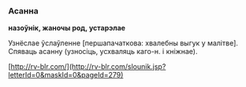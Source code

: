 ### Асанна
**назоўнік, жаночы род, устарэлае**

Узнёслае ўслаўленне [першапачаткова: хвалебны выгук у малітве]. Спяваць асанну (узносіць, усхваляць каго-н. і кніжнае).

<a rel="author">[http://rv-blr.com/](http://rv-blr.com/slounik.jsp?letterId=0&maskId=0&pageId=279)</a>
